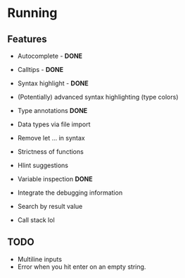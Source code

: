 
# Running

## Features

* Autocomplete - **DONE**
* Calltips - **DONE**
* Syntax highlight - **DONE**
* (Potentially) advanced syntax highlighting (type colors)
* Type annotations **DONE**
* Data types via file import
* Remove let ... in syntax
* Strictness of functions
* Hlint suggestions
* Variable inspection **DONE**
* Integrate the debugging information
* Search by result value

* Call stack lol

## TODO

* Multiline inputs
* Error when you hit enter on an empty string.
